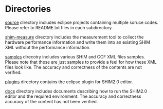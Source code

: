 # Directories

[source](https://github.com/openshim/shim2/tree/master/source) directory includes eclipse projects containing multiple soruce codes. Please refer to README.txt files in each subdirectory.

[shim-measure](https://github.com/openshim/shim2/tree/master/shim-measure) directory includes the measurement tool to collect the hardware performance information and write them into an existing SHIM XML without the performance information.

[samples](https://github.com/openshim/shim2/tree/master/samples) direcotry includes various SHIM and CCF XML files samples. Please note that these are just samples to provide a feel for how these XML files look like. The accuracy and correctness of the contents are not verified.

[plugins](https://github.com/openshim/shim2/tree/master/plugins) directory contains the eclipse plugin for SHIM2.0 editor.

[docs](https://github.com/openshim/shim2/tree/master/docs) directory includes documents describing how to run the SHIM2.0 editor and the required environment. The accuracy and correctness accuracy of the content has not been verified.

